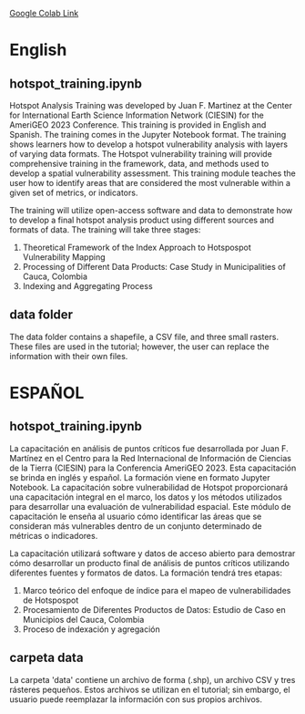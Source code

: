 [Google Colab Link]([https://www.google.com](https://colab.research.google.com/github/ciesin-geospatial/hotspot_training/blob/main/Hotspot_Training.ipynb))
# English
## hotspot_training.ipynb
Hotspot Analysis Training was developed by Juan F. Martinez at the Center for International Earth Science Information Network (CIESIN) for the AmeriGEO 2023 Conference. 
This training is provided in English and Spanish.
The training comes in the Jupyter Notebook format.
The training shows learners how to develop a hotspot vulnerability analysis with layers of varying data formats.  The Hotspot vulnerability training will provide comprehensive training in the framework, data, and methods used to develop a spatial vulnerability assessment. This training module teaches the user how to identify areas that are considered the most vulnerable within a given set of metrics, or indicators.

The training will utilize open-access software and data to demonstrate how to develop a final hotspot analysis product using different sources and formats of data. The training will take three stages:
1. Theoretical Framework of the Index Approach to Hotspospot Vulnerability Mapping
2. Processing of Different Data Products: Case Study in Municipalities of Cauca, Colombia
3. Indexing and Aggregating Process

## data folder
The data folder contains a shapefile, a CSV file, and three small rasters. These files are used in the tutorial; however, the user can replace the information with their own files. 



# ESPAÑOL
## hotspot_training.ipynb
La capacitación en análisis de puntos críticos fue desarrollada por Juan F. Martínez en el Centro para la Red Internacional de Información de Ciencias de la Tierra (CIESIN) para la Conferencia AmeriGEO 2023.
Esta capacitación se brinda en inglés y español.
La formación viene en formato Jupyter Notebook.
La capacitación sobre vulnerabilidad de Hotspot proporcionará una capacitación integral en el marco, los datos y los métodos utilizados para desarrollar una evaluación de vulnerabilidad espacial. Este módulo de capacitación le enseña al usuario cómo identificar las áreas que se consideran más vulnerables dentro de un conjunto determinado de métricas o indicadores.

La capacitación utilizará software y datos de acceso abierto para demostrar cómo desarrollar un producto final de análisis de puntos críticos utilizando diferentes fuentes y formatos de datos. La formación tendrá tres etapas:
1. Marco teórico del enfoque de índice para el mapeo de vulnerabilidades de Hotspospot
2. Procesamiento de Diferentes Productos de Datos: Estudio de Caso en Municipios del Cauca, Colombia
3. Proceso de indexación y agregación

## carpeta data
La carpeta 'data' contiene un archivo de forma (.shp), un archivo CSV y tres rásteres pequeños. Estos archivos se utilizan en el tutorial; sin embargo, el usuario puede reemplazar la información con sus propios archivos.
